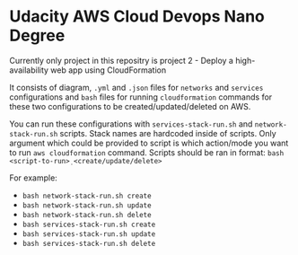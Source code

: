 # Udacity AWS Cloud Devops Nano Degree

Currently only project in this repositry is project 2 - Deploy a high-availability web app using CloudFormation

It consists of diagram, `.yml` and `.json` files for `networks` and `services` configurations and `bash` files for running `cloudformation` commands for these two configurations to be created/updated/deleted on AWS.

You can run these configurations with `services-stack-run.sh` and `network-stack-run.sh` scripts. Stack names are hardcoded inside of scripts.
Only argument which could be provided to script is which action/mode you want to run `aws cloudformation` command.
Scripts should be ran in format: `bash <script-to-run>̣ <create/update/delete>`

For example:
 - `bash network-stack-run.sh create`
 - `bash network-stack-run.sh update`
 - `bash network-stack-run.sh delete`
 - `bash services-stack-run.sh create`
 - `bash services-stack-run.sh update`
 - `bash services-stack-run.sh delete`

